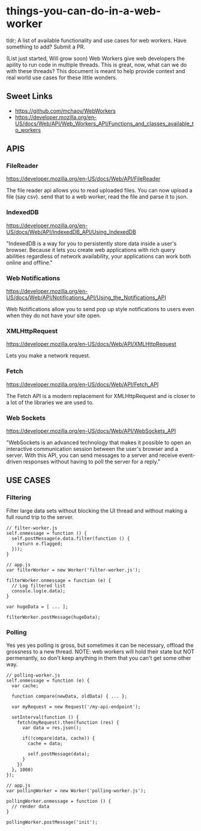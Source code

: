 # things-you-can-do-in-a-web-worker

tldr; A list of available functionality and use cases for web workers. Have something to add? Submit a PR.

(List just started, Will grow soon)
Web Workers give web developers the apility to run code in multiple threads. This is great, now, what can we do with these threads? This document is meant to help provide context and real world use cases for these little wonders.

## Sweet Links
- https://github.com/mchaov/WebWorkers
- https://developer.mozilla.org/en-US/docs/Web/API/Web_Workers_API/Functions_and_classes_available_to_workers

## APIS

### FileReader
https://developer.mozilla.org/en-US/docs/Web/API/FileReader

The file reader api allows you to read uploaded files.
You can now upload a file (say csv). send that to a web worker, read the file and parse it to json.

### IndexedDB
https://developer.mozilla.org/en-US/docs/Web/API/IndexedDB_API/Using_IndexedDB

"IndexedDB is a way for you to persistently store data inside a user's browser. Because it lets you create web applications with rich query abilities regardless of network availability, your applications can work both online and offline."

### Web Notifications
https://developer.mozilla.org/en-US/docs/Web/API/Notifications_API/Using_the_Notifications_API

Web Notifications allow you to send pop up style notifications to users even when they do not have your site open.

### XMLHttpRequest
https://developer.mozilla.org/en-US/docs/Web/API/XMLHttpRequest

Lets you make a network request.

### Fetch
https://developer.mozilla.org/en-US/docs/Web/API/Fetch_API

The Fetch API is a modern replacement for XMLHttpRequest and is closer to a lot of the libraries we are used to.

### Web Sockets
https://developer.mozilla.org/en-US/docs/Web/API/WebSockets_API

"WebSockets is an advanced technology that makes it possible to open an interactive communication session between the user's browser and a server. With this API, you can send messages to a server and receive event-driven responses without having to poll the server for a reply."

## USE CASES

### Filtering

Filter large data sets without blocking the UI thread and without making a full round trip to the server.

```JS
// filter-worker.js
self.onmessage = function () {
  self.postMessage(e.data.filter(function () {
    return e.flagged;
  }));
}

// app.js
var filterWorker = new Worker('filter-worker.js');

filterWorker.onmessage = function (e) {
  // Log filtered list
  console.log(e.data);
}

var hugeData = [ ... ];

filterWorker.postMessage(hugeData);
```

### Polling
Yes yes yes polling is gross, but sometimes it can be necessary, offload the grossness to a new thread.
NOTE: web workers will hold their state but NOT permenantly, so don't keep anything in them that you can't get some other way.

```JS
// polling-worker.js
self.onmessage = function (e) {
  var cache;
  
  function compare(newData, oldData) { ... };
  
  var myRequest = new Request('/my-api-endpoint');
  
  setInterval(function () {
    fetch(myRequest).then(function (res) {
      var data = res.json();
      
      if(!compare(data, cache)) {
        cache = data;
        
        self.postMessage(data);
      }
    })
  }, 1000)
});

// app.js
var pollingWorker = new Worker('polling-worker.js');

pollingWorker.onmessage = function () {
  // render data
}

pollingWorker.postMessage('init');
```
